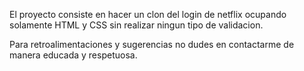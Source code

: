 El proyecto consiste en hacer un clon del login de netflix ocupando solamente HTML y CSS sin realizar ningun tipo de validacion.

Para retroalimentaciones y sugerencias no dudes en contactarme de manera educada y respetuosa.
